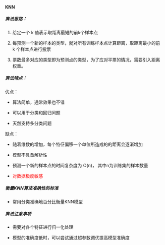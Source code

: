#### KNN

##### 算法思路：

1. 给定一个 k 值表示取距离最短的前k个样本点

2. 每预测一个新的样本的类型，就对所有训练样本点计算距离，取距离最小的前k 个样本点进行投票

3. 票数最多对应的类型即为预测点的类型，为了应对平票的情况，需要引入距离权重。

##### 算法特点：

优点：

- 算法简单，通常效果也不错

- 可以用于分类和回归问题

- 天然支持多分类问题

缺点：

- 随着维数的增加，每个特征偏移一个单位所造成的的距离会逐渐增加

- 模型不具备解析性

- 预测一个新的样本点的时间复杂度为 O(n)， 其中n为训练集的样本数量

- <font color='red'>对数据极度敏感</font>

##### 衡量KNN算法准确性的标准

- 常用分类准确地百分比衡量KNN模型

##### 算法注意事项

- 需要对各个特征进行归一化处理

- 模型的准确度低时，可以尝试通过超参数调优提高模型准确度
